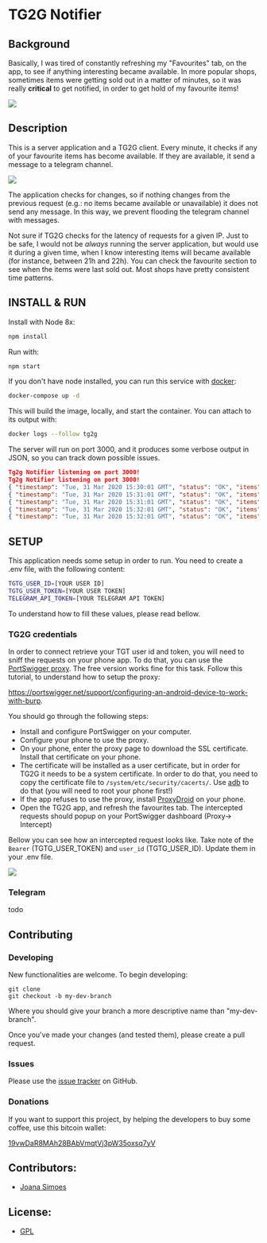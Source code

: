 # TG2G Notifier

## Background

Basically, I was tired of constantly refreshing my "Favourites" tab, on the app, to see if anything interesting became available. In more popular shops, sometimes items were getting sold out in a matter of minutes, so it was really **critical** to get notified, in order to get hold of my favourite items!

![](favorites_small_blurred.jpeg) 

## Description

This is a server application and a TG2G client. Every minute, it checks if any of your favourite items has become available. If they are available, it send a message to a telegram channel.

![](telegram_blurred.jpeg) 

The application checks for changes, so if nothing changes from the previous request (e.g.: no items became available or unavailable) it does not send any message. In this way, we prevent flooding the telegram channel with messages.

Not sure if TG2G checks for the latency of requests for a given IP. Just to be safe, I would not be *always* running the server application, but would use it during a given time, when I know interesting items will became available (for instance, between 21h and 22h). You can check the favourite section to see when the items were last sold out. Most shops have pretty consistent time patterns.


## INSTALL & RUN

Install with Node 8x:

```bash
npm install
```

Run with:

```bash
npm start
```

If you don't have node installed, you can run this service with [docker](https://www.docker.com/):

```bash
docker-compose up -d
```

This will build the image, locally, and start the container. You can attach to its output with:

```bash
docker logs --follow tg2g
```

The server will run on port 3000, and it produces some verbose output in JSON, so you can track down possible issues.

```JSON
Tg2g Notifier listening on port 3000!
Tg2g Notifier listening on port 3000!
{ "timestamp": "Tue, 31 Mar 2020 15:30:01 GMT", "status": "OK", "items": 3}
{ "timestamp": "Tue, 31 Mar 2020 15:31:01 GMT", "status": "OK", "items": 1}
{ "timestamp": "Tue, 31 Mar 2020 15:31:01 GMT", "status": "OK", "items": 0}
{ "timestamp": "Tue, 31 Mar 2020 15:32:01 GMT", "status": "OK", "items": 0}
{ "timestamp": "Tue, 31 Mar 2020 15:32:01 GMT", "status": "OK", "items": 0}
```

## SETUP

This application needs some setup in order to run.
You need to create a .env file, with the following content:

```bash
TGTG_USER_ID=[YOUR USER ID]
TGTG_USER_TOKEN=[YOUR USER TOKEN]
TELEGRAM_API_TOKEN=[YOUR TELEGRAM API TOKEN]
```

To understand how to fill these values, please read bellow.

### TG2G credentials

In order to connect retrieve your TGT user id and token, you will need to sniff the requests on your phone app.
To do that, you can use the [PortSwigger proxy](https://portswigger.net/). The free version works fine for this task.
Follow this tutorial, to understand how to setup the proxy:

https://portswigger.net/support/configuring-an-android-device-to-work-with-burp.

You should go through the following steps:
* Install and configure PortSwigger on your computer.
* Configure your phone to use the proxy.
* On your phone, enter the proxy page to download the SSL certificate. Install that certificate on your phone.
* The certificate will be installed as a user certificate, but in order for TG2G it needs to be a system certificate. In order to do that, you need to copy the certificate file to `/system/etc/security/cacerts/`. Use [adb](https://www.fosslinux.com/25170/how-to-install-and-setup-adb-tools-on-linux.htm) to do that (you will need to root your phone first!)
* If the app refuses to use the proxy, install [ProxyDroid](https://play.google.com/store/apps/details?id=org.proxydroid&hl=en) on your phone.
* Open the TG2G app, and refresh the favourites tab. The intercepted requests should popup on your PortSwigger dashboard (Proxy-> Intercept)

Bellow you can see how an intercepted request looks like. Take note of the `Bearer` (TGTG_USER_TOKEN) and `user_id` (TGTG_USER_ID). Update them in your .env file.

![](blurp_blurred_small.png) 

### Telegram

todo

## Contributing

### Developing

New functionalities are welcome. To begin developing:

```
git clone 
git checkout -b my-dev-branch
```

Where you should give your branch a more descriptive name than "my-dev-branch".

Once you've made your changes (and tested them), please create a pull request.

### Issues

Please use the [issue tracker](https://github.com/doublebyte1/tg2_notifier/issues) on GitHub.

### Donations

If you want to support this project, by helping the developers to buy some coffee, use this bitcoin wallet:

[19vwDaR8MAh28BAbVmqtVj3pW35oxsq7yV](https://www.blockchain.com/btc/payment_request?address=19vwDaR8MAh28BAbVmqtVj3pW35oxsq7yV)


## Contributors:
 * [Joana Simoes](http://github.com/doublebyte1)

## License:
 * [GPL](LICENSE)